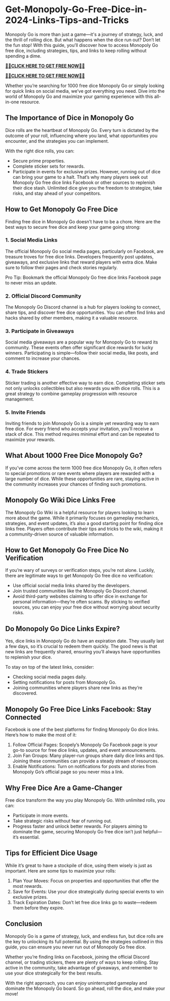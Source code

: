 # Get-Monopoly-Go-Free-Dice-in-2024-Links-Tips-and-Tricks
Monopoly Go is more than just a game—it's a journey of strategy, luck, and the thrill of rolling dice. But what happens when the dice run out? Don’t let the fun stop! With this guide, you’ll discover how to access Monopoly Go free dice, including strategies, tips, and links to keep rolling without spending a dime.

**[🎁🎲CLICK HERE TO GET FREE NOW🎲🎁](https://givxo.com/monopoly-go-dice-generator/)**

**[🎁🎲CLICK HERE TO GET FREE NOW🎲🎁](https://givxo.com/monopoly-go-dice-generator/)**

Whether you’re searching for 1000 free dice Monopoly Go or simply looking for quick links on social media, we’ve got everything you need. Dive into the world of Monopoly Go and maximize your gaming experience with this all-in-one resource.

## The Importance of Dice in Monopoly Go
Dice rolls are the heartbeat of Monopoly Go. Every turn is dictated by the outcome of your roll, influencing where you land, what opportunities you encounter, and the strategies you can implement.

With the right dice rolls, you can:

- Secure prime properties.
- Complete sticker sets for rewards.
- Participate in events for exclusive prizes.
However, running out of dice can bring your game to a halt. That’s why many players seek out Monopoly Go free dice links Facebook or other sources to replenish their dice stash. Unlimited dice give you the freedom to strategize, take risks, and stay ahead of your competitors.

## How to Get Monopoly Go Free Dice
Finding free dice in Monopoly Go doesn’t have to be a chore. Here are the best ways to secure free dice and keep your game going strong:

### 1. Social Media Links
The official Monopoly Go social media pages, particularly on Facebook, are treasure troves for free dice links. Developers frequently post updates, giveaways, and exclusive links that reward players with extra dice. Make sure to follow their pages and check stories regularly.

Pro Tip: Bookmark the official Monopoly Go free dice links Facebook page to never miss an update.
### 2. Official Discord Community
The Monopoly Go Discord channel is a hub for players looking to connect, share tips, and discover free dice opportunities. You can often find links and hacks shared by other members, making it a valuable resource.

### 3. Participate in Giveaways
Social media giveaways are a popular way for Monopoly Go to reward its community. These events often offer significant dice rewards for lucky winners. Participating is simple—follow their social media, like posts, and comment to increase your chances.

### 4. Trade Stickers
Sticker trading is another effective way to earn dice. Completing sticker sets not only unlocks collectibles but also rewards you with dice rolls. This is a great strategy to combine gameplay progression with resource management.

### 5. Invite Friends
Inviting friends to join Monopoly Go is a simple yet rewarding way to earn free dice. For every friend who accepts your invitation, you’ll receive a stack of dice. This method requires minimal effort and can be repeated to maximize your rewards.

## What About 1000 Free Dice Monopoly Go?
If you’ve come across the term 1000 free dice Monopoly Go, it often refers to special promotions or rare events where players are rewarded with a large number of dice. While these opportunities are rare, staying active in the community increases your chances of finding such promotions.

## Monopoly Go Wiki Dice Links Free
The Monopoly Go Wiki is a helpful resource for players looking to learn more about the game. While it primarily focuses on gameplay mechanics, strategies, and event updates, it’s also a good starting point for finding dice links free. Players often contribute their tips and tricks to the wiki, making it a community-driven source of valuable information.

## How to Get Monopoly Go Free Dice No Verification
If you’re wary of surveys or verification steps, you’re not alone. Luckily, there are legitimate ways to get Monopoly Go free dice no verification:

- Use official social media links shared by the developers.
- Join trusted communities like the Monopoly Go Discord channel.
- Avoid third-party websites claiming to offer dice in exchange for personal information—they’re often scams.
By sticking to verified sources, you can enjoy your free dice without worrying about security risks.

## Do Monopoly Go Dice Links Expire?
Yes, dice links in Monopoly Go do have an expiration date. They usually last a few days, so it’s crucial to redeem them quickly. The good news is that new links are frequently shared, ensuring you’ll always have opportunities to replenish your dice.

To stay on top of the latest links, consider:

- Checking social media pages daily.
- Setting notifications for posts from Monopoly Go.
- Joining communities where players share new links as they’re discovered.

## Monopoly Go Free Dice Links Facebook: Stay Connected
Facebook is one of the best platforms for finding Monopoly Go dice links. Here’s how to make the most of it:

1. Follow Official Pages: Scopely’s Monopoly Go Facebook page is your go-to source for free dice links, updates, and event announcements.
2. Join Fan Groups: Many player-run groups share daily dice links and tips. Joining these communities can provide a steady stream of resources.
3. Enable Notifications: Turn on notifications for posts and stories from Monopoly Go’s official page so you never miss a link.

## Why Free Dice Are a Game-Changer
Free dice transform the way you play Monopoly Go. With unlimited rolls, you can:

- Participate in more events.
- Take strategic risks without fear of running out.
- Progress faster and unlock better rewards.
For players aiming to dominate the game, securing Monopoly Go free dice isn’t just helpful—it’s essential.

## Tips for Efficient Dice Usage
While it’s great to have a stockpile of dice, using them wisely is just as important. Here are some tips to maximize your rolls:

1. Plan Your Moves: Focus on properties and opportunities that offer the most rewards.
2. Save for Events: Use your dice strategically during special events to win exclusive prizes.
3. Track Expiration Dates: Don’t let free dice links go to waste—redeem them before they expire.

## Conclusion
Monopoly Go is a game of strategy, luck, and endless fun, but dice rolls are the key to unlocking its full potential. By using the strategies outlined in this guide, you can ensure you never run out of Monopoly Go free dice.

Whether you’re finding links on Facebook, joining the official Discord channel, or trading stickers, there are plenty of ways to keep rolling. Stay active in the community, take advantage of giveaways, and remember to use your dice strategically for the best results.

With the right approach, you can enjoy uninterrupted gameplay and dominate the Monopoly Go board. So go ahead, roll the dice, and make your move!
